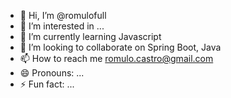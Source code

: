 - 👋 Hi, I’m @romulofull
- 👀 I’m interested in ...
- 🌱 I’m currently learning Javascript
- 💞️ I’m looking to collaborate on Spring Boot, Java
- 📫 How to reach me romulo.castro@gmail.com
- 😄 Pronouns: ...
- ⚡ Fun fact: ...

<!---
romulofull/romulofull is a ✨ special ✨ repository because its `README.md` (this file) appears on your GitHub profile.
You can click the Preview link to take a look at your changes.
--->
